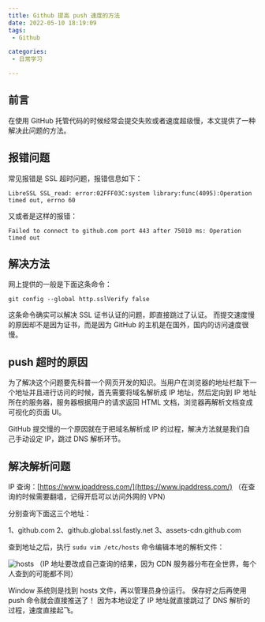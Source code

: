 ```yaml
---
title: Github 提高 push 速度的方法
date: 2022-05-10 18:19:09
tags:
 - Github

categories:
 - 日常学习

---
```

## 前言
在使用 GitHub 托管代码的时候经常会提交失败或者速度超级慢，本文提供了一种解决此问题的方法。
## 报错问题
常见报错是 SSL 超时问题，报错信息如下：

```
LibreSSL SSL_read: error:02FFF03C:system library:func(4095):Operation timed out, errno 60
```

又或者是这样的报错：

```
Failed to connect to github.com port 443 after 75010 ms: Operation timed out
```

## 解决方法
网上提供的一般是下面这条命令：

```
git config --global http.sslVerify false
```

这条命令确实可以解决 SSL 证书认证的问题，即直接跳过了认证。
而提交速度慢的原因却不是因为证书，而是因为 GitHub 的主机是在国外，国内的访问速度很慢。

## push 超时的原因
为了解决这个问题要先科普一个网页开发的知识。当用户在浏览器的地址栏敲下一个地址并且进行访问的时候，首先需要将域名解析成 IP 地址，然后定向到 IP 地址所在的服务器，服务器根据用户的请求返回 HTML 文档，浏览器再解析文档变成可视化的页面 UI。

GitHub 提交慢的一个原因就在于把域名解析成 IP 的过程，解决方法就是我们自己手动设定 IP，跳过 DNS 解析环节。
## 解决解析问题
IP 查询：[https://www.ipaddress.com/](https://www.ipaddress.com/)
（在查询的时候需要翻墙，记得开启可以访问外网的 VPN）

分别查询下面这三个地址：

1、github.com
2、github.global.ssl.fastly.net
3、assets-cdn.github.com

查到地址之后，执行 `sudu vim /etc/hosts` 命令编辑本地的解析文件：

![hosts](https://img3.qq.tc/2022/05/10/imagef7d58c18db25e0f1.png)
（IP 地址要改成自己查询的结果，因为 CDN 服务器分布在全世界，每个人查到的可能都不同）

Window 系统则是找到 hosts 文件，再以管理员身份运行。
保存好之后再使用 push 命令就会直接推送了！
因为本地设定了 IP 地址就直接跳过了 DNS 解析的过程，速度直接起飞。